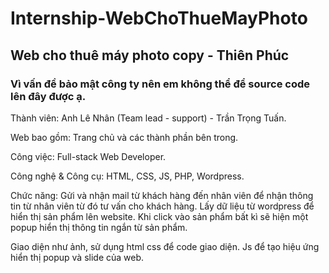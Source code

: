 # Internship-WebChoThueMayPhoto
## Web cho thuê máy photo copy - Thiên Phúc
### Vì vấn đề bảo mật công ty nên em không thể để source code lên đây được ạ.
Thành viên: Anh Lê Nhân (Team lead - support) - Trần Trọng Tuấn.

Web bao gồm: Trang chủ và các thành phần bên trong.

Công việc: Full-stack Web Developer.

Công nghệ & Công cụ: HTML, CSS, JS, PHP, Wordpress.

Chức năng: Gửi và nhận mail từ khách hàng đến nhân viên để nhận thông tin từ nhân viên từ đó tư vấn cho khách hàng. Lấy dữ liệu từ wordpress để hiển thị sản phẩm lên website. Khi click vào sản phẩm bất kì sẽ hiện một popup hiển thị thông tin ngắn từ sản phẩm. 

Giao diện như ảnh, sử dụng html css để code giao diện. Js để tạo hiệu ứng hiển thị popup và slide của web.

